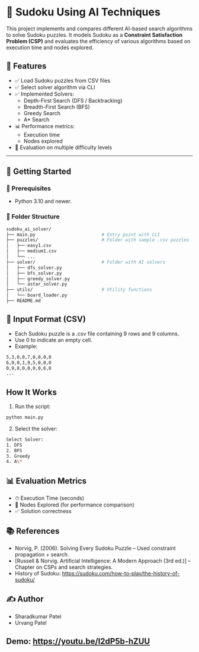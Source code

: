 # 🧠 Sudoku Using AI Techniques

This project implements and compares different AI-based search algorithms to solve Sudoku puzzles. It models Sudoku as a **Constraint Satisfaction Problem (CSP)** and evaluates the efficiency of various algorithms based on execution time and nodes explored.

## 📌 Features

- ✅ Load Sudoku puzzles from CSV files
- ✅ Select solver algorithm via CLI
- ✅ Implemented Solvers:
  - Depth-First Search (DFS / Backtracking)
  - Breadth-First Search (BFS)
  - Greedy Search
  - A\* Search
- 📊 Performance metrics:
  - Execution time
  - Nodes explored
- 🧪 Evaluation on multiple difficulty levels
  

---

## 🚀 Getting Started  


### 🔧 Prerequisites

- Python 3.10 and newer.

### 📂 Folder Structure

```bash
sudoku_ai_solver/
├── main.py                         # Entry point with CLI
├── puzzles/                        # Folder with sample .csv puzzles
│   ├── easy1.csv
│   ├── medium1.csv
│   └── ...
├── solver/                         # Folder with AI solvers
│   ├── dfs_solver.py
│   ├── bfs_solver.py
│   ├── greedy_solver.py
│   └── astar_solver.py
├── utils/                          # Utility functions
│   └── board_loader.py
├── README.md
```

## 🧩 Input Format (CSV)
- Each Sudoku puzzle is a .csv file containing 9 rows and 9 columns.
- Use 0 to indicate an empty cell.
- Example:

```bash
5,3,0,0,7,0,0,0,0  
6,0,0,1,9,5,0,0,0  
0,9,8,0,0,0,0,6,0  
...
```

## How It Works
1. Run the script:
```bash
python main.py
```

2. Select the solver:
```bash
Select Solver:
1. DFS
2. BFS
3. Greedy
4. A\*
```


## 📊 Evaluation Metrics
- ⏱ Execution Time (seconds)
- 🔁 Nodes Explored (for performance comparison)
- ✅ Solution correctness


## 📚 References
- Norvig, P. (2006). Solving Every Sudoku Puzzle – Used constraint propagation + search.
- [Russell & Norvig. Artificial Intelligence: A Modern Approach (3rd ed.)] – Chapter on CSPs and search strategies.
- History of Sudoku: https://sudoku.com/how-to-play/the-history-of-sudoku/

## ✍️ Author
- Sharadkumar Patel 
- Urvang Patel

## Demo: https://youtu.be/I2dP5b-hZUU
